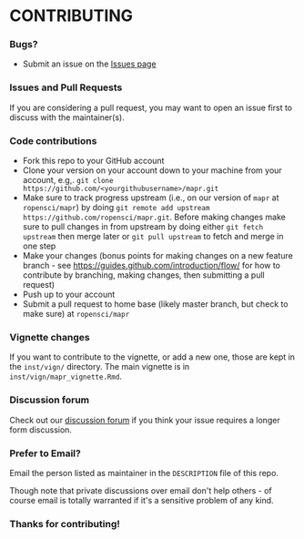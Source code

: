 # CONTRIBUTING #

### Bugs?

* Submit an issue on the [Issues page](https://github.com/ropensci/mapr/issues)

### Issues and Pull Requests

If you are considering a pull request, you may want to open an issue first to discuss with the maintainer(s).

### Code contributions

* Fork this repo to your GitHub account
* Clone your version on your account down to your machine from your account, e.g,. `git clone https://github.com/<yourgithubusername>/mapr.git`
* Make sure to track progress upstream (i.e., on our version of `mapr` at `ropensci/mapr`) by doing `git remote add upstream https://github.com/ropensci/mapr.git`. Before making changes make sure to pull changes in from upstream by doing either `git fetch upstream` then merge later or `git pull upstream` to fetch and merge in one step
* Make your changes (bonus points for making changes on a new feature branch - see <https://guides.github.com/introduction/flow/> for how to contribute by branching, making changes, then submitting a pull request)
* Push up to your account
* Submit a pull request to home base (likely master branch, but check to make sure) at `ropensci/mapr`

### Vignette changes

If you want to contribute to the vignette, or add a new one, those are kept in the `inst/vign/` directory. The main vignette is in `inst/vign/mapr_vignette.Rmd`.

### Discussion forum

Check out our [discussion forum](https://discuss.ropensci.org) if you think your issue requires a longer form discussion.

### Prefer to Email? 

Email the person listed as maintainer in the `DESCRIPTION` file of this repo.

Though note that private discussions over email don't help others - of course email is totally warranted if it's a sensitive problem of any kind.

### Thanks for contributing!
